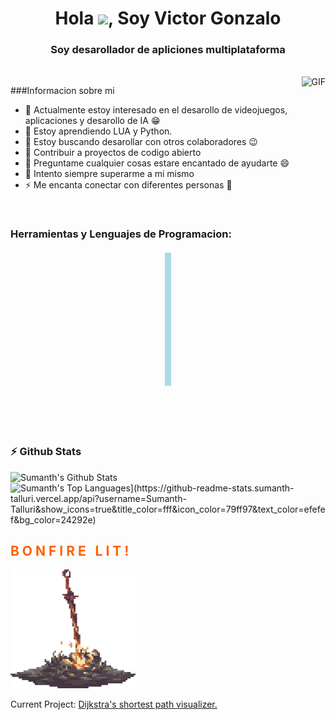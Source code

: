 <h1 align="center">Hola <img src="https://media.giphy.com/media/hvRJCLFzcasrR4ia7z/giphy.gif" width="35">, Soy Victor Gonzalo</h1>
<h3 align="center">Soy desarollador de apliciones multiplataforma</h3>

<br>

<img align="right" height="270px" alt="GIF" src="https://i.pinimg.com/originals/e4/26/70/e426702edf874b181aced1e2fa5c6cde.gif" />

###Informacion sobre mi
- 🔭 Actualmente estoy interesado en el desarollo de videojuegos, aplicaciones y desarollo de IA :grin:
- 🌱 Estoy aprendiendo LUA y Python.
- 👯 Estoy buscando desarollar con otros colaboradores :wink:
- 🥅 Contribuir a proyectos de codigo abierto
- 💬 Preguntame cualquier cosas estare encantado de ayudarte :smile:
- 🧗 Intento siempre superarme a mi mismo
- ⚡ Me encanta conectar con diferentes personas :raised_hands:

<br>

### Herramientas y Lenguajes de Programacion: 


   <table style="border: 5px solid transparent; background-color: lightblue; collapse; margin: 20px auto; width: 0%;" border="0">
        <tr>
            <td style="padding: 10px; text-align: center;"><img src="https://github.com/tandpfun/skill-icons/raw/main/icons/Blender-Dark.svg" alt="Blender" style="width: 50px;"></td>
            <td style="padding: 10px; text-align: center;"><img src="https://github.com/tandpfun/skill-icons/blob/main/icons/AWS-Dark.svg" alt="AWS" style="width: 50px;"></td>
            <td style="padding: 10px; text-align: center;"><img src="https://github.com/tandpfun/skill-icons/blob/main/icons/Atom.svg" alt="Atom" style="width: 50px;"></td>
            <td style="padding: 10px; text-align: center;"><img src="https://github.com/tandpfun/skill-icons/blob/main/icons/Bash-Dark.svg" alt="Bash" style="width: 50px;"></td>
            <td style="padding: 10px; text-align: center;"><img src="https://github.com/tandpfun/skill-icons/blob/main/icons/CS.svg" alt="C#" style="width: 50px;"></td>
            <td style="padding: 10px; text-align: center;"><img src="https://github.com/tandpfun/skill-icons/blob/main/icons/CPP.svg" alt="C++" style="width: 50px;"></td>
            <td style="padding: 10px; text-align: center;"><img src="https://github.com/tandpfun/skill-icons/raw/main/icons/CLion-Dark.svg" alt="CLion" style="width: 50px;"></td>
            <td style="padding: 10px; text-align: center;"><img src="https://github.com/tandpfun/skill-icons/raw/main/icons/Cloudflare-Dark.svg" alt="Cloudflare" style="width: 50px;"></td>
            <td style="padding: 10px; text-align: center;"><img src="https://github.com/tandpfun/skill-icons/raw/main/icons/CMake-Dark.svg" alt="CMake" style="width: 50px;"></td>
            <td style="padding: 10px; text-align: center;"><img src="https://github.com/tandpfun/skill-icons/blob/main/icons/Docker.svg" alt="Docker" style="width: 50px;"></td>
            <td style="padding: 10px; text-align: center;"><img src="https://github.com/tandpfun/skill-icons/raw/main/icons/Discord.svg" alt="Discord" style="width: 50px;"></td>
            <td style="padding: 10px; text-align: center;"><img src="https://github.com/tandpfun/skill-icons/raw/main/icons/DiscordBots.svg" alt="Discord Bots" style="width: 50px;"></td>
            <td style="padding: 10px; text-align: center;"><img src="https://github.com/tandpfun/skill-icons/raw/main/icons/Eclipse-Dark.svg" alt="Eclipse" style="width: 50px;"></td>
            <td style="padding: 10px; text-align: center;"><img src="https://github.com/tandpfun/skill-icons/blob/main/icons/Git.svg" alt="Git" style="width: 50px;"></td>
        </tr>
        <tr>
            <td style="padding: 10px; text-align: center;"><img src="https://github.com/tandpfun/skill-icons/raw/main/icons/HTML.svg" alt="HTML" style="width: 50px;"></td>
            <td style="padding: 10px; text-align: center;"><img src="https://github.com/tandpfun/skill-icons/raw/main/icons/Java-Dark.svg" alt="Java" style="width: 50px;"></td>
            <td style="padding: 10px; text-align: center;"><img src="https://github.com/tandpfun/skill-icons/raw/main/icons/JavaScript.svg" alt="JavaScript" style="width: 50px;"></td>
            <td style="padding: 10px; text-align: center;"><img src="https://github.com/tandpfun/skill-icons/raw/main/icons/Kali-Dark.svg" alt="Kali Linux" style="width: 50px;"></td>
            <td style="padding: 10px; text-align: center;"><img src="https://github.com/tandpfun/skill-icons/raw/main/icons/Linux-Dark.svg" alt="Linux" style="width: 50px;"></td>
            <td style="padding: 10px; text-align: center;"><img src="https://github.com/tandpfun/skill-icons/raw/main/icons/Lua-Dark.svg" alt="Lua" style="width: 50px;"></td>
            <td style="padding: 10px; text-align: center;"><img src="https://github.com/tandpfun/skill-icons/raw/main/icons/MySQL-Dark.svg" alt="MySQL" style="width: 50px;"></td>
            <td style="padding: 10px; text-align: center;"><img src="https://github.com/tandpfun/skill-icons/raw/main/icons/Photoshop.svg" alt="Photoshop" style="width: 50px;"></td>
            <td style="padding: 10px; text-align: center;"><img src="https://github.com/tandpfun/skill-icons/raw/main/icons/PostgreSQL-Dark.svg" alt="PostgreSQL" style="width: 50px;"></td>
            <td style="padding: 10px; text-align: center;"><img src="https://github.com/tandpfun/skill-icons/raw/main/icons/Powershell-Dark.svg" alt="PowerShell" style="width: 50px;"></td>
            <td style="padding: 10px; text-align: center;"><img src="https://github.com/tandpfun/skill-icons/raw/main/icons/RedHat-Dark.svg" alt="RedHat" style="width: 50px;"></td>
            <td style="padding: 10px; text-align: center;"><img src="https://github.com/tandpfun/skill-icons/raw/main/icons/RobloxStudio.svg" alt="Roblox Studio" style="width: 50px;"></td>
            <td style="padding: 10px; text-align: center;"><img src="https://github.com/tandpfun/skill-icons/raw/main/icons/SQLite.svg" alt="SQLite" style="width: 50px;"></td>
            <td style="padding: 10px; text-align: center;"><img src="https://github.com/tandpfun/skill-icons/raw/main/icons/Unity-Dark.svg" alt="Unity" style="width: 50px;"></td>
        </tr>
        <tr>
            <td style="padding: 10px; text-align: center;"><img src="https://github.com/tandpfun/skill-icons/raw/main/icons/UnrealEngine.svg" alt="Unreal Engine" style="width: 50px;"></td>
            <td style="padding: 10px; text-align: center;"><img src="https://github.com/tandpfun/skill-icons/raw/main/icons/VisualStudio-Dark.svg" alt="Visual Studio" style="width: 50px;"></td>
            <td style="padding: 10px; text-align: center;"><img src="https://github.com/tandpfun/skill-icons/raw/main/icons/VSCode-Dark.svg" alt="VS Code" style="width: 50px;"></td>
            <td style="padding: 10px; text-align: center;"><img src="https://github.com/tandpfun/skill-icons/raw/main/icons/Wordpress.svg" alt="WordPress" style="width: 50px;"></td>
            <td style="padding: 10px; text-align: center;"><img src="https://github.com/tandpfun/skill-icons/raw/main/icons/StackOverflow-Dark.svg" alt="Stack Overflow" style="width: 50px;"></td>
             <td style="padding: 10px; text-align: center;"><img src="https://github.com/tandpfun/skill-icons/raw/main/icons/Python-Dark.svg" style="width: 50px;"></td>
        </tr>
    </table>
<br>
<br>
<br>

<!--
<details>
  <summary>:zap: Github Stats</summary>
<p align='center'>
  <img align="center" src="https://github-readme-stats.vercel.app/api?username=Sumanth-Talluri&show_icons=true&title_color=fff&icon_color=79ff97&text_color=efefef&bg_color=24292e" alt="Lakshya's Github Stats">
</p>
<br>
<p align='center'>
  <img align="center" src="https://github-readme-stats.vercel.app/api/top-langs/?username=Sumanth-Talluri&show_icons=true&hide_border=true&theme=radical">
</p>
</details> -->


### :zap: Github Stats

  <img align="left" src="https://github-readme-stats.sumanth-talluri.vercel.app/api?username=Sumanth-Talluri&show_icons=true&title_color=fff&icon_color=79ff97&text_color=efefef&bg_color=24292e" alt="Sumanth's Github Stats" width="60%">
  
<img src="[https://github-readme-stats.sumanth-talluri.vercel.app/api/top-langs/?username=Sumanth-Talluri&show_icons=true&hide_border=true&theme=radical" width="37%" alt="Sumanth's Top Languages](https://github-readme-stats.sumanth-talluri.vercel.app/api?username=Sumanth-Talluri&show_icons=true&title_color=fff&icon_color=79ff97&text_color=efefef&bg_color=24292e)">



<!-- stats
![GitHub stats](https://github-readme-stats.vercel.app/api?username=Sumanth-Talluri&show_icons=true&hide_border=true&theme=dark)
![Sumanth's github Programming stats](https://github-readme-stats.vercel.app/api/top-langs/?username=Sumanth-Talluri&show_icons=true&hide_border=true")-->

<!-- repos
<a href="https://github.com/Sumanth-Talluri/Readers-Cabin">
  <img align="left" src="https://github-readme-stats.vercel.app/api/pin/?username=Sumanth-Talluri&repo=Readers-Cabin&theme=dark" />
</a>
<a href="https://github.com/Sumanth-Talluri/JPMorgan-Chase-Virtual-Internship">
  <img align="left" src="https://github-readme-stats.vercel.app/api/pin/?username=Sumanth-Talluri&repo=JPMorgan-Chase-Virtual-Internship&theme=dark" />
</a>
<a href="https://github.com/Sumanth-Talluri/Python-for-Everybody-Specialization">
  <img align="left" src="https://github-readme-stats.vercel.app/api/pin/?username=Sumanth-Talluri&repo=Python-for-Everybody-Specialization&theme=dark" />
</a>
-->

<br>

 <b><h2 style="color: #fc6203">B O N F I R E &nbsp; L I T !</h2> </b>

<img src="https://raw.githubusercontent.com/TanZng/TanZng/master/assets/bonefire.gif" width="200"/>

Current Project: <a href="https://github.com/TanZng/dijkstras-shortest-path">Dijkstra's shortest path visualizer.</a>
